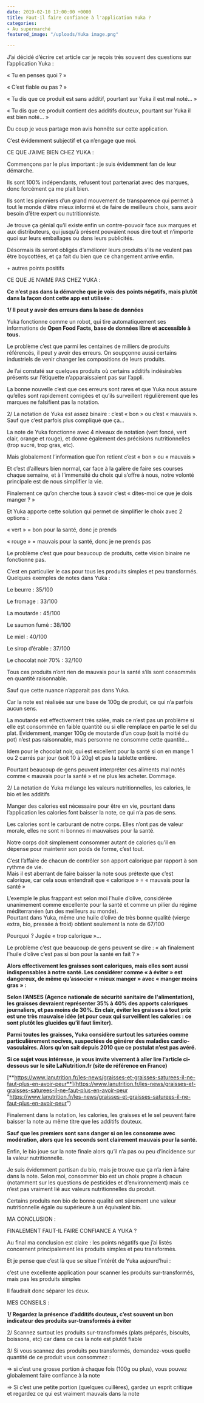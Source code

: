 ```yaml
---
date: 2019-02-10 17:00:00 +0000
title: Faut-il faire confiance à l'application Yuka ?
categories:
- Au supermarché
featured_image: "/uploads/Yuka image.png"

---
```

J’ai décidé d’écrire cet article car je reçois très souvent des questions sur l’application Yuka :

« Tu en penses quoi ? »

« C’est fiable ou pas ? »

« Tu dis que ce produit est sans additif, pourtant sur Yuka il est mal noté… »

« Tu dis que ce produit contient des additifs douteux, pourtant sur Yuka il est bien noté… »

Du coup je vous partage mon avis honnête sur cette application.

C’est évidemment subjectif et ça n’engage que moi.

CE QUE J’AIME BIEN CHEZ YUKA :

Commençons par le plus important : je suis évidemment fan de leur démarche.

Ils sont 100% indépendants, refusent tout partenariat avec des marques, donc forcément ça me plait bien.

Ils sont les pionniers d’un grand mouvement de transparence qui permet à tout le monde d’être mieux informé et de faire de meilleurs choix, sans avoir besoin d’être expert ou nutritionniste.

Je trouve ça génial qu’il existe enfin un contre-pouvoir face aux marques et aux distributeurs, qui jusqu’à présent pouvaient nous dire tout et n’importe quoi sur leurs emballages ou dans leurs publicités.

Désormais ils seront obligés d’améliorer leurs produits s’ils ne veulent pas être boycottées, et ça fait du bien que ce changement arrive enfin.

\+ autres points positifs

CE QUE JE N’AIME PAS CHEZ YUKA :

**Ce n’est pas dans la démarche que je vois des points négatifs, mais plutôt dans la façon dont cette app est utilisée :**

**1/ Il peut y avoir des erreurs dans la base de données**

Yuka fonctionne comme un robot, qui tire automatiquement ses informations de **Open Food Facts, base de données libre et accessible à tous.**

Le problème c’est que parmi les centaines de milliers de produits référencés, il peut y avoir des erreurs. On soupçonne aussi certains industriels de venir changer les compositions de leurs produits.

Je l’ai constaté sur quelques produits où certains additifs indésirables présents sur l’étiquette n’apparaissaient pas sur l’appli.

La bonne nouvelle c’est que ces erreurs sont rares et que Yuka nous assure qu’elles sont rapidement corrigées et qu’ils surveillent régulièrement que les marques ne falsifient pas la notation.

2/ La notation de Yuka est assez binaire : c’est « bon » ou c’est « mauvais ». Sauf que c’est parfois plus compliqué que ça…

La note de Yuka fonctionne avec 4 niveaux de notation (vert foncé, vert clair, orange et rouge), et donne également des précisions nutritionnelles (trop sucré, trop gras, etc).

Mais globalement l’information que l’on retient c’est « bon » ou « mauvais »

Et c’est d’ailleurs bien normal, car face à la galère de faire ses courses chaque semaine, et à l’immensité du choix qui s’offre à nous, notre volonté principale est de nous simplifier la vie.

Finalement ce qu’on cherche tous à savoir c’est « dites-moi ce que je dois manger ? »

Et Yuka apporte cette solution qui permet de simplifier le choix avec 2 options :

« vert » = bon pour la santé, donc je prends

« rouge » = mauvais pour la santé, donc je ne prends pas

Le problème c’est que pour beaucoup de produits, cette vision binaire ne fonctionne pas.

C’est en particulier le cas pour tous les produits simples et peu transformés. Quelques exemples de notes dans Yuka :

Le beurre : 35/100

Le fromage : 33/100

La moutarde : 45/100

Le saumon fumé : 38/100

Le miel : 40/100

Le sirop d’érable : 37/100

Le chocolat noir 70% : 32/100

Tous ces produits n’ont rien de mauvais pour la santé s’ils sont consommés en quantité raisonnable.

Sauf que cette nuance n’apparait pas dans Yuka.

Car la note est réalisée sur une base de 100g de produit, ce qui n’a parfois aucun sens.

La moutarde est effectivement très salée, mais ce n’est pas un problème si elle est consommée en faible quantité ou si elle remplace en partie le sel du plat. Évidemment, manger 100g de moutarde d’un coup (soit la moitié du pot) n’est pas raisonnable, mais personne ne consomme cette quantité…

Idem pour le chocolat noir, qui est excellent pour la santé si on en mange 1 ou 2 carrés par jour (soit 10 à 20g) et pas la tablette entière.

Pourtant beaucoup de gens peuvent interpréter ces aliments mal notés comme « mauvais pour la santé » et ne plus les acheter. Dommage.

2/ La notation de Yuka mélange les valeurs nutritionnelles, les calories, le bio et les additifs

Manger des calories est nécessaire pour être en vie, pourtant dans l’application les calories font baisser la note, ce qui n’a pas de sens.

Les calories sont le carburant de notre corps. Elles n’ont pas de valeur morale, elles ne sont ni bonnes ni mauvaises pour la santé.

Notre corps doit simplement consommer autant de calories qu’il en dépense pour maintenir son poids de forme, c’est tout.

C’est l’affaire de chacun de contrôler son apport calorique par rapport à son rythme de vie.  
 Mais il est aberrant de faire baisser la note sous prétexte que c’est calorique, car cela sous entendrait que « calorique » = « mauvais pour la santé »

L’exemple le plus frappant est selon moi l’huile d’olive, considérée unanimement comme excellente pour la santé et comme un pilier du régime méditerranéen (un des meilleurs au monde).  
 Pourtant dans Yuka, même une huile d’olive de très bonne qualité (vierge extra, bio, pressée à froid) obtient seulement la note de 67/100

Pourquoi ? Jugée « trop calorique »…

Le problème c’est que beaucoup de gens peuvent se dire : « ah finalement l’huile d’olive c’est pas si bon pour la santé en fait ? »

**Alors effectivement les graisses sont caloriques, mais elles sont aussi indispensables à notre santé. Les considérer comme « à éviter » est dangereux, de même qu’associer « mieux manger » avec « manger moins gras » :**

**Selon l’ANSES (Agence nationale de sécurité sanitaire de l'alimentation), les graisses devraient représenter 35% à 40% des apports caloriques journaliers, et pas moins de 30%. En clair, éviter les graisses à tout prix est une très mauvaise idée (et pour ceux qui surveillent les calories : ce sont plutôt les glucides qu’il faut limiter).**

**Parmi toutes les graisses, Yuka considère surtout les saturées comme particulièrement nocives, suspectées de générer des maladies cardio-vasculaires. Alors qu’on sait depuis 2010 que ce postulat n’est pas avéré.**

**Si ce sujet vous intéresse, je vous invite vivement à aller lire l’article ci-dessous sur le site LaNutrition.fr (site de référence en France)**

[**https://www.lanutrition.fr/les-news/graisses-et-graisses-saturees-il-ne-faut-plus-en-avoir-peur**](https://www.lanutrition.fr/les-news/graisses-et-graisses-saturees-il-ne-faut-plus-en-avoir-peur "https://www.lanutrition.fr/les-news/graisses-et-graisses-saturees-il-ne-faut-plus-en-avoir-peur")

Finalement dans la notation, les calories, les graisses et le sel peuvent faire baisser la note au même titre que les additifs douteux.

**Sauf que les premiers sont sans danger si on les consomme avec modération, alors que les seconds sont clairement mauvais pour la santé.**

Enfin, le bio joue sur la note finale alors qu’il n’a pas ou peu d’incidence sur la valeur nutritionnelle.

Je suis évidemment partisan du bio, mais je trouve que ça n’a rien à faire dans la note. Selon moi, consommer bio est un choix propre à chacun (notamment sur les questions de pesticides et d’environnement) mais ce n’est pas vraiment lié aux valeurs nutritionnelles du produit.

Certains produits non bio de bonne qualité ont sûrement une valeur nutritionnelle égale ou supérieure à un équivalent bio.

MA CONCLUSION :

FINALEMENT FAUT-IL FAIRE CONFIANCE A YUKA ?

Au final ma conclusion est claire : les points négatifs que j’ai listés concernent principalement les produits simples et peu transformés.

Et je pense que c’est là que se situe l’intérêt de Yuka aujourd’hui :

c’est une excellente application pour scanner les produits sur-transformés, mais pas les produits simples

Il faudrait donc séparer les deux.

MES CONSEILS :

**1/ Regardez la présence d’additifs douteux, c’est souvent un bon indicateur des produits sur-transformés à éviter**

2/ Scannez surtout les produits sur-transformés (plats préparés, biscuits, boissons, etc) car dans ce cas la note est plutôt fiable

3/ Si vous scannez des produits peu transformés, demandez-vous quelle quantité de ce produit vous consommez :

=> si c’est une grosse portion à chaque fois (100g ou plus), vous pouvez globalement faire confiance à la note

=> Si c’est une petite portion (quelques cuillères), gardez un esprit critique et regardez ce qui est vraiment mauvais dans la note